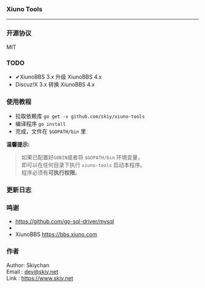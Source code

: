 ### Xiuno Tools
------

### 开源协议
MIT

### TODO
- ✔XiunoBBS 3.x 升级 XiunoBBS 4.x
- Discuz!X 3.x 转换 XiunoBBS 4.x

### 使用教程
- 拉取依赖库 ```go get -v github.com/skiy/xiuno-tools```   
- 编译程序 ```go install```
- 完成，文件在 ```$GOPATH/bin``` 里

**温馨提示:**
> 如果已配置好``GOBIN``或者将 ``$GOPATH/bin`` 环境变量，   
即可以在任何目录下执行 ``xiuno-tools`` 启动本程序。   
程序必须有**可执行权限**。   

### 更新日志

### 鸣谢
- https://github.com/go-sql-driver/mysql
- 
- XiunoBBS https://bbs.xiuno.com

### 作者
Author: Skiychan   
Email : dev@skiy.net   
Link  : https://www.skiy.net      